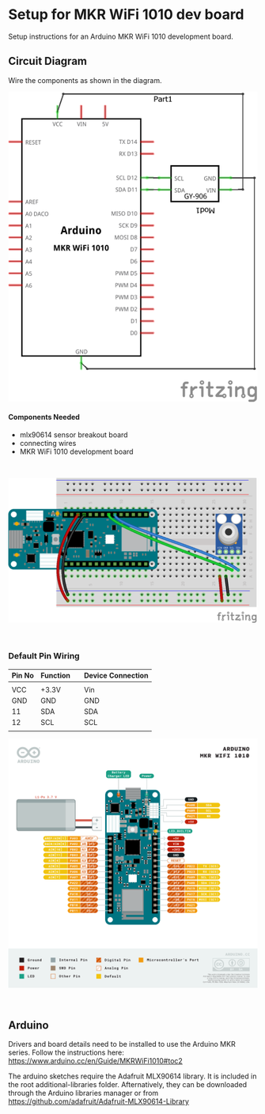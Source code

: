 # Setup for MKR WiFi 1010 dev board

Setup instructions for an Arduino MKR WiFi 1010 development board.

## Circuit Diagram
Wire the components as shown in the diagram.

![circuit diagram](assets/mkr-mlx90614-sensor-circuit-diagram_schem.png)

#### Components Needed
* mlx90614 sensor breakout board
* connecting wires
* MKR WiFi 1010 development board

<br />

![breadboard diagram](assets/mkr-mlx90614-sensor-circuit-diagram_bb.png)

<br />

### Default Pin Wiring

| Pin No | Function |  | Device Connection |
| --- | --- | --- | --- |
|  |  |  |  |
| VCC | +3.3V |  | Vin |
| GND | GND |  | GND |
| 11 | SDA |  | SDA |
| 12 | SCL |  | SCL |
|  |  |  |  |

![pin diagram](assets/Pinout-MKRwifi1010_latest.png)

<br>

## Arduino

Drivers and board details need to be installed to use the Arduino MKR series. Follow the instructions here: https://www.arduino.cc/en/Guide/MKRWiFi1010#toc2

The arduino sketches require the Adafruit MLX90614 library. It is included in the root additional-libraries folder. Afternatively, they can be downloaded through the Arduino libraries manager or from https://github.com/adafruit/Adafruit-MLX90614-Library
